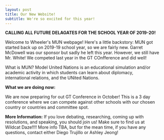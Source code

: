 ```yaml
---
layout: post
title: Our New Website!
subtitle: We're so excited for this year!
---
```


**CALLING ALL FUTURE DELAGATES FOR THE SCHOOL YEAR OF 2019-20!**

Welcome to Wheeler's MUN webpage! Here's a little backstory:
MUN got started back up on 2019-19 school year, so we are fairly new. Garret McDowell 
was our sponsor but sadly he left this year. However, we still have Mr. White! We competed
last year in the GT COnfference and did well!

What is MUN? Model United Nations is an educational simulation and/or academic activity in which students can learn about diplomacy,
international relations, and the UNited Nations. 

**What we are doing now:**

We are now preparing for out GT Conference in October! This is a 3 day conference where we can compete against other schools with our chosen country or countries and committee
spot. 

__More Information:__
If you love debating, researching, coming up with resolutions, and speaking, you should join us! Make sure to find us at Wildcat Daze!!!! More info TBA, but for the mean time, if you have any questions, contact either Diego Trujillo or Ashley Jeong!